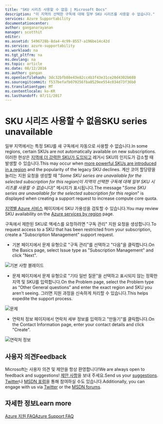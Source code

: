 ```yaml
---
title: "SKU 시리즈 사용할 수 없음 | Microsoft Docs"
description: "이 지역의 선택한 구독에 대해 일부 SKU 시리즈를 사용할 수 없습니다."
services: Azure Supportability
documentationcenter: 
author: ganganarayanan
manager: scotthit
editor: 
ms.assetid: 5496728b-8da4-4c99-8557-a196be14c42d
ms.service: azure-supportability
ms.workload: na
ms.tgt_pltfrm: na
ms.devlang: na
ms.topic: article
ms.date: 08/12/2016
ms.author: gangan
ms.openlocfilehash: 3dc32bfb88e43e82cc4b3f43e31ce20d4302b688
ms.sourcegitcommit: f537befafb079256fba0529ee554c034d73f36b0
ms.translationtype: MT
ms.contentlocale: ko-KR
ms.lasthandoff: 07/11/2017
---
```

# <a name="sku-series-unavailable"></a><span data-ttu-id="87dec-103">SKU 시리즈 사용할 수 없음</span><span class="sxs-lookup"><span data-stu-id="87dec-103">SKU series unavailable</span></span>
<span data-ttu-id="87dec-104">일부 지역에서는 특정 SKU를 새 구독에서 자동으로 사용할 수 없습니다.</span><span class="sxs-lookup"><span data-stu-id="87dec-104">In some regions, certain SKUs are not automatically available on new subscriptions.</span></span>  <span data-ttu-id="87dec-105">이러한 현상은 [지역에 더 강력한 SKU가 도입되고](https://azure.microsoft.com/updates/announcing-new-dv2-series-virtual-machine-size/) 레거시 SKU의 인지도가 감소할 때 발생할 수 있습니다.</span><span class="sxs-lookup"><span data-stu-id="87dec-105">This may occur when [more powerful SKUs are introduced in a region](https://azure.microsoft.com/updates/announcing-new-dv2-series-virtual-machine-size/) and the popularity of the legacy SKU declines.</span></span>
<span data-ttu-id="87dec-106">계산 코어 할당량을 늘리는 지원 요청을 생성할 때 "*Some SKU series are unavailable for the selected subscription for this region(이 지역의 선택한 구독에 대해 일부 SKU 시리즈를 사용할 수 없습니다)*" 메시지가 표시됩니다.</span><span class="sxs-lookup"><span data-stu-id="87dec-106">The message "*Some SKU series are unavailable for the selected subscription for this region*" is displayed when creating a support request to increase compute core quota.</span></span>

<span data-ttu-id="87dec-107">[지역별 Azure 서비스](https://azure.microsoft.com/regions/#services) 페이지에서 SKU 가용성을 검토할 수 있습니다.</span><span class="sxs-lookup"><span data-stu-id="87dec-107">You may review SKU availability on the [Azure services by region](https://azure.microsoft.com/regions/#services) page.</span></span> 

<span data-ttu-id="87dec-108">구독에서 제한된 SKU로 액세스를 요청하려면 "구독 관리" 지원 요청을 생성합니다.</span><span class="sxs-lookup"><span data-stu-id="87dec-108">To request access to a SKU that has been restricted from your subscription, create a "Subscription Management" support request.</span></span>

* <span data-ttu-id="87dec-109">기본 페이지에서 문제 유형으로 "구독 관리"를 선택하고 "다음"을 클릭합니다.</span><span class="sxs-lookup"><span data-stu-id="87dec-109">On the Basics page, select Issue type as "Subscription Management" and click "Next".</span></span>

![기본 사항 블레이드](./media/SKU-series-unavailable/BasicsSubMgmt.png)

* <span data-ttu-id="87dec-111">문제 페이지에서 문제 유형으로 "기타 일반 질문"을 선택하고 표시되지 않는 정확한 지역 및 SKU를 입력합니다.</span><span class="sxs-lookup"><span data-stu-id="87dec-111">On the Problem page, select the Problem type as “Other General questions” and enter the exact region and SKU you aren’t seeing.</span></span>
  <span data-ttu-id="87dec-112">그러면 지원 과정을 신속하게 처리할 수 있습니다.</span><span class="sxs-lookup"><span data-stu-id="87dec-112">This helps expedite the support process.</span></span>

![문제](./media/SKU-series-unavailable/ProblemSubMgmt.png)

* <span data-ttu-id="87dec-114">연락처 정보 페이지에서 연락처 세부 정보를 입력하고 "만들기"를 클릭합니다.</span><span class="sxs-lookup"><span data-stu-id="87dec-114">On the Contact Information page, enter your contact details and click "Create".</span></span>

![연락처 정보](./media/SKU-series-unavailable/ContactInformation.png)

## <a name="feedback"></a><span data-ttu-id="87dec-116">사용자 의견</span><span class="sxs-lookup"><span data-stu-id="87dec-116">Feedback</span></span>
<span data-ttu-id="87dec-117">Microsoft는 사용자 의견 및 제안을 항상 환영합니다!</span><span class="sxs-lookup"><span data-stu-id="87dec-117">We are always open to feedback and suggestions!</span></span> <span data-ttu-id="87dec-118">[제안 사항](https://feedback.azure.com/forums/266794-support-feedback)을 보내 주세요.</span><span class="sxs-lookup"><span data-stu-id="87dec-118">Send us your [suggestions](https://feedback.azure.com/forums/266794-support-feedback).</span></span> <span data-ttu-id="87dec-119">[Twitter](https://twitter.com/azuresupport)나 [MSDN 포럼](https://social.msdn.microsoft.com/Forums/azure)을 통해 참여하실 수도 있습니다.</span><span class="sxs-lookup"><span data-stu-id="87dec-119">Additionally, you can engage with us via [Twitter](https://twitter.com/azuresupport) or the [MSDN forums](https://social.msdn.microsoft.com/Forums/azure).</span></span>

## <a name="learn-more"></a><span data-ttu-id="87dec-120">자세한 정보</span><span class="sxs-lookup"><span data-stu-id="87dec-120">Learn more</span></span>
[<span data-ttu-id="87dec-121">Azure 지원 FAQ</span><span class="sxs-lookup"><span data-stu-id="87dec-121">Azure Support FAQ</span></span>](https://azure.microsoft.com/support/faq)

